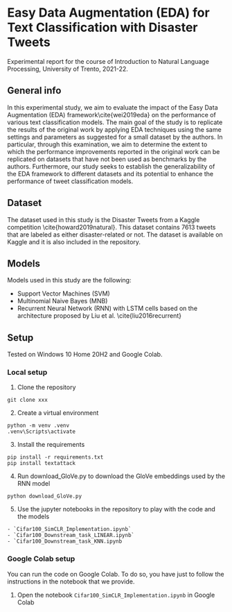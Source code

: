 # Easy Data Augmentation (EDA) for Text Classification with Disaster Tweets
Experimental report for the course of Introduction to Natural Language Processing, University of Trento, 2021-22.

## General info
In this experimental study, we aim to evaluate the impact of the Easy Data Augmentation (EDA) framework\cite{wei2019eda} on the performance of various text classification models. The main goal of the study is to replicate the results of the original work by applying EDA techniques using the same settings and parameters as suggested for a small dataset by the authors. In particular, through this examination, we aim to determine the extent to which the performance improvements reported in the original work can be replicated on datasets that have not been used as benchmarks by the authors. Furthermore, our study seeks to establish the generalizability of the EDA framework to different datasets and its potential to enhance the performance of tweet classification models.

## Dataset
The dataset used in this study is the Disaster Tweets from a Kaggle competition \cite{howard2019natural}. This dataset contains 7613 tweets that are labeled as either disaster-related or not. The dataset is available on Kaggle and it is also included in the repository.

## Models
Models used in this study are the following:
- Support Vector Machines (SVM)
- Multinomial Naive Bayes (MNB)
- Recurrent Neural Network (RNN) with LSTM cells based on the architecture proposed by Liu et al. \cite{liu2016recurrent}


## Setup
Tested on Windows 10 Home 20H2 and Google Colab.

### Local setup

1. Clone the repository
```
git clone xxx
```

2. Create a virtual environment
```
python -m venv .venv
.venv\Scripts\activate
```

3. Install the requirements
```
pip install -r requirements.txt
pip install textattack
```

4. Run download_GloVe.py to download the GloVe embeddings used by the RNN model
```
python download_GloVe.py
```

5. Use the jupyter notebooks in the repository to play with the code and the models
```
- `Cifar100_SimCLR_Implementation.ipynb`
- `Cifar100_Downstream_task_LINEAR.ipynb`
- `Cifar100_Downstream_task_KNN.ipynb
```

### Google Colab setup
You can run the code on Google Colab. To do so, you have just to follow the instructions in the notebook that we provide.

1. Open the notebook `Cifar100_SimCLR_Implementation.ipynb` in Google Colab




